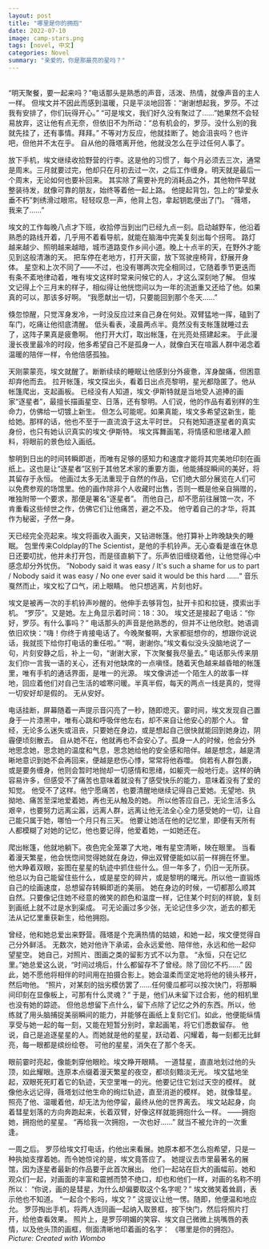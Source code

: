 ```yaml
---
layout: post
title: "哪里是你的拥抱"
date: 2022-07-10
image: camp-stars.png
tags: [novel, 中文]
categories: Novel
summary: "亲爱的，你是那最亮的星吗？"
---
```


<br/>
“明天聚餐，要一起来吗？”电话那头是熟悉的声音，活泼、热情，就像声音的主人一样。
但埃文并不因此而感到温暖，只是平淡地回答：“谢谢想起我，罗莎。不过我有安排了，你们玩得开心。”
“可是埃文，我们好久没有聚过了……”她果然不会轻易放弃，这让他有点无奈，但依旧不为所动：“总有机会的，罗莎。没什么别的我就先挂了，还有事情。拜拜。”
不等对方反应，他就挂断了。她会沮丧吗？也许吧，但他并不太在乎。
自从他的薇塔离开他，他就没怎么在乎过任何人事了。

放下手机，埃文继续收拾野营的行李。这是他的习惯了，每个月必须去三次，通常是周末。三月就要过完，他却只在月初去过一次，之后工作缠身。明天就是最后一个周末，无论如何也要补回来。
其实除了需要补充的消耗品之外，其他物件早就整装待发，就像可靠的朋友，始终等着他一起上路。
他提起背包，包上的“挚爱永垂不朽”刺绣滑过眼帘。轻轻叹息一声，他背上包，拿起钥匙便出了门。
“薇塔，我来了……”

埃文的工作每晚八点才下班，收拾停当到出门已经九点一刻。启动越野车，他沿着熟悉的路线开着，几乎用不着看导航，就能在脑海中完美复刻出每个拐弯。
路灯越来越少、照明越来越暗，城市道路变作乡间小道。晚上十点半的天，在野外才能见到这般清澈的天。
把车停在老地方，打开天窗，放下驾驶座椅背，舒展开身体。
星空和上次不同了——不过，也没有哪两次完全相同过，它随着季节更迭而有条不紊地律动着，唯有埃文这样时常来问候它的人，才这么深刻地了解。
但埃文记得上个三月末的样子，相似得让他恍惚间以为一年的流逝重又还给了他。如果真的可以，那该多好啊。
“我愿献出一切，只要能回到那个冬天……”

倏忽惊醒，只觉浑身发冷，一时没反应过来自己身在何处。双臂猛地一挥，磕到了车门，吃痛让他彻底清醒。
低头看表，凌晨两点半。竟然没有支帐篷就睡过去了，这阵子果真是疲惫啊。
他打开大灯，取出帐篷，在光亮处搭建起来。
于此漫漫长夜里最冷的时段，他多希望自己不是孤身一人，就像白天在喧嚣人群中渴念着温暖的陪伴一样，令他倍感孤独。

天刚蒙蒙亮，埃文就醒了。断断续续的睡眠让他感到分外疲惫，浑身酸痛，但困意却弃他而去。
拉开帐篷，埃文探出头，看着日出点亮黎明，星光都隐匿了。他从帐篷爬出，支起画板。
已经没有人知道，埃文·伊斯特就是当地受人追捧的画家“逐星者”，最擅长描画星空、日落，还有黎明。人们说，他的作品有着别样的生命力，仿佛给一切镀上新生。
但怎么可能呢。如果真能，埃文多希望这新生，能给她。那样的话，他也不至于一直流浪于这太平时世。
只有她知道逐星者的真实身份，也只有她认识真实的埃文·伊斯特。
埃文挥舞画笔，将情感和思绪灌入颜料，将眼前的景色绘入画纸。

 黎明到日出的时间转瞬即逝，而唯有足够的感知力和速度才能将其完美地印刻在画纸上。这也是让“逐星者”区别于其他艺术家的重要方面，他能捕捉瞬间的美好，将其留存于永恒。
他画过太多无法重现于自然的作品，它们绝大部分展览在人们可以免费参观的场馆里。他的画作除非个人收藏时出售，否则一概是他亲自捐赠的，唯独附带一个要求，那便是署名“逐星者”。
而他自己，却不愿前往展馆一次，不肯重看这些倾世之作，仿佛它们让他痛苦，避之不及。
他守着自己的才华，将其作为秘密，孑然一身。

天已经完全亮起来。埃文将画收入画夹，又钻进帐篷。他打算补上昨晚缺失的睡眠。
包里传来Coldplay的The Scientist，是他的手机铃声。无心查看是谁在休息日还要叨扰，他并未打开包，而是径直躺下了。乐声依旧缠绕着他，让他觉得心中感念却分外忧伤。
”Nobody said it was easy / It's such a shame for us to part / Nobody said it was easy / No one ever said it would be this hard ……“
音乐戛然而止，埃文松了口气，闭上眼睛。
他只想逃离，片刻也好。

埃文是被再一次的手机铃声吵醒的。他伸手去够背包，扯开卡扣和拉链，摸索出手机。
“罗莎”。又是她。左上角显示着时间：18：30。
埃文还是接起了电话：“你好，罗莎。有什么事吗？”
电话那头的声音是他熟悉的，但并不让他欣慰。她语调依旧欢快：“嗨！你终于肯接电话了。今晚聚餐啊，大家都挺想你的，想跟你说说话，我就揽下给你打电话的重任啦。”
“啊，谢谢你。”埃文看似没头没脑地说了一句，片刻安静之后，补上一句，“谢谢大家，下次聚餐我尽量去。”
电话那头传来朋友们你一言我一语的关心，还有对他缺席的一点嗔怪。随着天色越来越昏暗的帐篷里，唯有手机的通话界面，是唯一的光源。
埃文像讲述一个陌生人的故事一样地，回应着他们对自己生活的嘘寒问暖。半真半假，每天的两点一线是真的，觉得一切安好却是假的。
无从安好。

电话挂断，屏幕随着一声提示音闪亮了一秒，随即熄灭。霎时间，埃文发现自己置身于一片漆黑中，唯有心跳和呼吸伴他左右，却不来自让他安心的那个人。
曾经，无论多么迷失或沮丧，只要她在身边，或是想起自己很快就能回到她身边，阴霾便顷刻散去。
自从她不在，他就再也不会安心了。孤身一人的时候，他会分外地思念她，思念她的温度和气息，思念她给他的安全感和陪伴。越是想念，越是清晰地意识到她不会再回来，便越是悲伤心悸，常常将他吞噬。
倘若有人群包裹，或是要务缠身，他则会暂时地抛却一切感情和思绪，如躯壳一般地行走。这样的确容易许多，但感受不了痛苦也意味着就没有了感受快乐的能力，意味着没有了爱的知觉。
他受不了这样。他宁愿痛苦，也要清醒地继续记得自己爱她。无望地、执拗地、痛苦至深地爱着她，再也无从触及的她。
所以他答应自己，无论生活多么艰辛，也要努力远离尘嚣，远离人群，远离让他无法全心全力感受她的一切，让自己能只属于她，哪怕一个月只有三天。
他要让她活在他的记忆里，即便有天所有人都模糊了对她的记忆，他也要记得，他爱着她，一如她还在。

爬出帐篷，他就地躺下。夜色完全笼罩了大地，唯有星空清晰，映在眼里。
当看着漫天繁星，他会恍惚间觉得她就在身边，伸出双臂便能如以前一样拥在怀里。
他大睁着双眼，妄图在星星的轨迹中抓住些什么。但一年多了，仍旧一无所获。
他总以为自己能留住些什么，或是星空的碎片，或是黎明的曙光。所以他一直锻炼自己的绘画速度，总想留存转瞬即逝的美丽。
她在身边的时候，一切都那么顺其自然。只要像记住她不经意的微笑的颜色和温度一样，记住某个时刻的样貌，复刻到画纸上就不过是水到渠成。
可无论画过多少张，无论记住多少次，逝去的都无法从记忆里重获新生，给他拥抱。

曾经，他和她总爱出来野营。薇塔是个充满热情的姑娘，和她一起，埃文便觉得自己分外鲜活。
无数次，她对他许下承诺，会永远爱他、陪伴他，永远和他一起仰望星空。
她自己，对照片、图画之类的留影方式不以为意。
“永恒，只在记忆里。”她总爱这么说，“时间过境后，什么都留存不了曾经。除了回忆不朽……”
因此，她不愿他将相伴的时间用在拍摄合影上。她会温柔而坚定地将他的镜头移开，然后吻他。
“照片，对某刻的拙劣模仿罢了……任何傻瓜都可以按次快门，将那瞬间印刻在显像板上，可那有什么灵魂？”
于是，他们从未留下过合影，他的相机里也没有她的踪迹。
但他总想留下点什么，留下点除了记忆之外的东西。所以，他练就了用头脑捕捉美丽瞬间的能力，并能够在画纸上复刻它们。如此，他便能纵情享受与她一起的每一刻，又能在短暂分别时，拿起画笔，将它们悉数留存。
他说，自己是追逐星星的人。而她就是他的星星，跃动着、闪耀着，每一刻都无比鲜亮，每一眼都是缤纷绘卷。
可他的星星，消失在了那个冬天。

眼前霎时亮起，像能刺穿他眼睑。埃文睁开眼睛。
一道彗星，直直地划过他的头顶，如此耀眼。连原本点缀着漫天繁星的夜空，都顷刻黯淡无光。
埃文猛地坐起，双眼死死盯着它的轨迹，天空里唯一的光。他要记住它划过天空的模样。
就像他永远记得，薇塔划过他生命的绚烂轨迹，直至消逝的模样。
她，就像彗星。照亮了他、温暖着他，却无法为他停留，最终从他的世界离去。
埃文站起身，向着彗星划落的方向奔跑起来，长着双臂，好像这样就能拥抱什么一样。
——拥抱她，拥抱他的星星。
“再给我一次拥抱，一次也好……”
就当不被允许的一次重逢。

一周之后。
罗莎给埃文打电话，约他出来看展。她原本都不怎么抱希望，只是一种执拗支撑着她。而令她惊诧的是，埃文竟答应了。
她提议去市里最著名的展馆，因为逐星者最新的作品要于此首次展出。
他们一起站在巨大的画幅前。她和观众们一起，对画面的丰富和震撼而赞不绝口，却也和他们一样，对画的名称不明所以：
“你说，画的是彗星，为什么却偏要取这个名字呢？”
埃文微笑着耸肩，表示他也不知道。
“一起合个影吗，埃文？”
这提议让他一愣。随即，他便温和地应允。
罗莎掏出手机，将两人连同画一起纳入取景框，按下快门，然后将照片打开，给他查看效果。
照片上，是罗莎明媚的笑容、埃文自己微微上挑嘴唇的表情，以及他头顶的画框，侧面清晰地印着画的名字：
《哪里是你的拥抱》。
<br/>
_Picture: Created with Wombo_